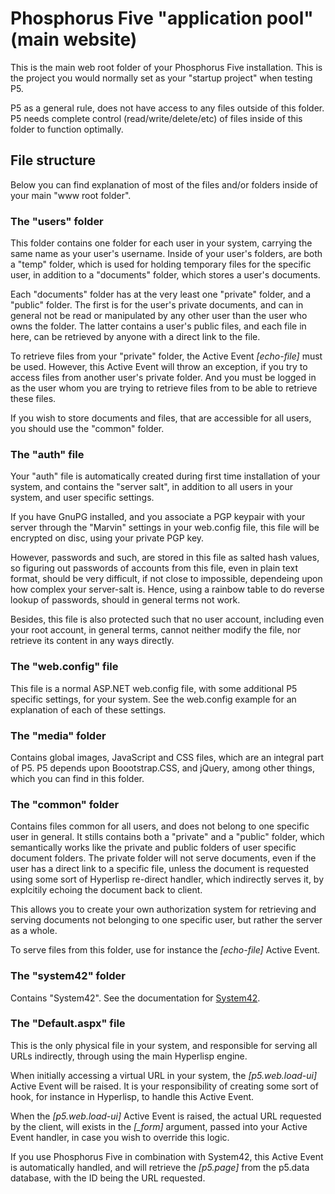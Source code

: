 Phosphorus Five "application pool" (main website)
========

This is the main web root folder of your Phosphorus Five installation. This is the project 
you would normally set as your "startup project" when testing P5.

P5 as a general rule, does not have access to any files outside of this folder. P5 needs 
complete control (read/write/delete/etc) of files inside of this folder to function optimally.

## File structure

Below you can find explanation of most of the files and/or folders inside of your
main "www root folder".

### The "users" folder

This folder contains one folder for each user in your system, carrying the same
name as your user's username. Inside of your user's folders, are both
a "temp" folder, which is used for holding temporary files for the specific user,
in addition to a "documents" folder, which stores a user's documents.

Each "documents" folder has at the very least one "private" folder, and a "public"
folder. The first is for the user's private documents, and can in general not be 
read or manipulated by any other user than the user who owns the folder. The latter
contains a user's public files, and each file in here, can be retrieved by anyone with
a direct link to the file.

To retrieve files from your "private" folder, the Active Event *[echo-file]* must be
used. However, this Active Event will throw an exception, if you try to access files
from another user's private folder. And you must be logged in as the user whom you
are trying to retrieve files from to be able to retrieve these files.

If you wish to store documents and files, that are accessible for all users, you
should use the "common" folder.

### The "auth" file

Your "auth" file is automatically created during first time installation of your system,
and contains the "server salt", in addition to all users in your system, and user specific
settings.

If you have GnuPG installed, and you associate a PGP keypair with your server through
the "Marvin" settings in your web.config file, this file will be encrypted on disc,
using your private PGP key.

However, passwords and such, are stored in this file as salted hash values, so figuring
out passwords of accounts from this file, even in plain text format, should be very
difficult, if not close to impossible, dependeing upon how complex your server-salt is.
Hence, using a rainbow table to do reverse lookup of passwords, should in general terms 
not work.

Besides, this file is also protected such that no user account, including even your 
root account, in general terms, cannot neither modify the file, nor retrieve its content 
in any ways directly.

### The "web.config" file

This file is a normal ASP.NET web.config file, with some additional P5 specific settings,
for your system. See the web.config example for an explanation of each of these settings.

### The "media" folder

Contains global images, JavaScript and CSS files, which are an integral part of P5. P5 
depends upon Boootstrap.CSS, and jQuery, among other things, which you can find in this folder.

### The "common" folder

Contains files common for all users, and does not belong to one specific user in general.
It stills contains both a "private" and a "public" folder, which semantically works like
the private and public folders of user specific document folders. The private folder will
not serve documents, even if the user has a direct link to a specific file, unless the 
document is requested using some sort of Hyperlisp re-direct handler, which indirectly 
serves it, by explcitily echoing the document back to client.

This allows you to create your own authorization system for retrieving and serving documents 
not belonging to one specific user, but rather the server as a whole.

To serve files from this folder, use for instance the *[echo-file]* Active Event.

### The "system42" folder

Contains "System42". See the documentation for [System42](/core/p5.webapp/system42/).

### The "Default.aspx" file

This is the only physical file in your system, and responsible for serving all URLs indirectly,
through using the main Hyperlisp engine.

When initially accessing a virtual URL in your system, the *[p5.web.load-ui]* Active Event
will be raised. It is your responsibility of creating some sort of hook, for instance in 
Hyperlisp, to handle this Active Event.

When the *[p5.web.load-ui]* Active Event is raised, the actual URL requested by the client,
will exists in the *[_form]* argument, passed into your Active Event handler, in case you wish
to override this logic.

If you use Phosphorus Five in combination with System42, this Active Event is automatically
handled, and will retrieve the *[p5.page]* from the p5.data database, with the ID being
the URL requested.




